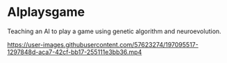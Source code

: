 # AIplaysgame
Teaching an AI to play a game using genetic algorithm and neuroevolution.

https://user-images.githubusercontent.com/57623274/197095517-1297848d-aca7-42cf-bb17-255111e3bb36.mp4


